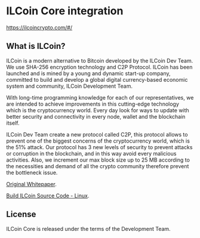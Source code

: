 ILCoin Core integration
=====================================



https://ilcoincrypto.com/#/

What is ILCoin?
----------------

ILCoin is a modern alternative to Bitcoin developed by the ILCoin Dev Team. We use SHA-256 encryption technology and C2P Protocol. ILCoin has been launched and is mined by a young and dynamic start-up company, committed to build and develop a global digital currency-based economic system and community, ILCoin Development Team.

With long-time programming knowledge for each of our representatives, we are intended to achieve improvements in this cutting-edge technology which is the cryptocurrency world. Every day look for ways to update with better security and connectivity in every node, wallet and the blockchain itself.

ILCoin Dev Team create a new protocol called C2P, this protocol allows to prevent one of the biggest concerns of the cryptocurrency world, which is the 51% attack.
Our protocol has 3 new levels of security to prevent attacks or corruption
in the blockchain, and in this way avoid every malicious activities. Also, we increment our max block size up to 25 MB according to the necessities and demand of all the crypto community therefore prevent the bottleneck issue.


[Original Whitepaper](https://ilcoincrypto.com/img/media/ILCOIN_WhitePaper_1010.pdf).

[Build ILCoin Source Code - Linux](https://ilcoincrypto.com/img/media/BuildILCoinSourceCode-Linux.pdf).

License
-------

ILCoin Core is released under the terms of the Development Team.
